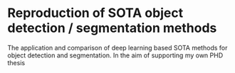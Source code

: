 # Reproduction of SOTA object detection / segmentation methods
The application and comparison of deep learning based SOTA methods for object detection and segmentation.
In the aim of supporting my own PHD thesis
